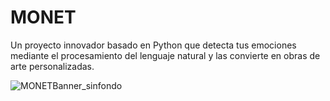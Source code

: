 # MONET
Un proyecto innovador basado en Python que detecta tus emociones mediante el procesamiento del lenguaje natural y las convierte en obras de arte personalizadas.




![MONETBanner_sinfondo](https://github.com/user-attachments/assets/37880aa5-2838-46b6-94f6-9c13125346a1)
